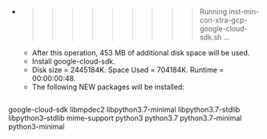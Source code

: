 * >>>>>>>>> Running inst-min-con-xtra-gcp-google-cloud-sdk.sh ...
  * After this operation, 453 MB of additional disk space will be used.
  * Install google-cloud-sdk.
  * Disk size = 2445184K. Space Used = 704184K. Runtime = 00:00:00:48.
  * The following NEW packages will be installed:
  ```bash
google-cloud-sdk libmpdec2 libpython3.7-minimal libpython3.7-stdlib libpython3-stdlib
mime-support python3 python3.7 python3.7-minimal python3-minimal
  ```
